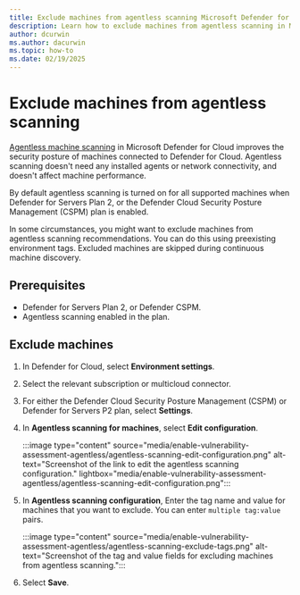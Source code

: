 ```yaml
---
title: Exclude machines from agentless scanning Microsoft Defender for Cloud
description: Learn how to exclude machines from agentless scanning in Microsoft Defender for Cloud.
author: dcurwin
ms.author: dacurwin
ms.topic: how-to
ms.date: 02/19/2025
---
```


# Exclude machines from agentless scanning

[Agentless machine scanning](concept-agentless-data-collection.md) in Microsoft Defender for Cloud improves the security posture of machines connected to Defender for Cloud. Agentless scanning doesn't need any installed agents or network connectivity, and doesn't affect machine performance.

By default agentless scanning is turned on for all supported machines when Defender for Servers Plan 2, or the Defender Cloud Security Posture Management (CSPM) plan is enabled.

In some circumstances, you might want to exclude machines from agentless scanning recommendations. You can do this using preexisting environment tags. Excluded machines are skipped during continuous machine discovery.

## Prerequisites

- Defender for Servers Plan 2, or Defender CSPM.
- Agentless scanning enabled in the plan.

## Exclude machines

1. In Defender for Cloud, select **Environment settings**.
1. Select the relevant subscription or multicloud connector.
1. For either the Defender Cloud Security Posture Management (CSPM) or Defender for Servers P2 plan, select **Settings**.
1. In **Agentless scanning for machines**, select **Edit configuration**.

    :::image type="content" source="media/enable-vulnerability-assessment-agentless/agentless-scanning-edit-configuration.png" alt-text="Screenshot of the link to edit the agentless scanning configuration." lightbox="media/enable-vulnerability-assessment-agentless/agentless-scanning-edit-configuration.png":::

1. In **Agentless scanning configuration**, Enter the tag name and value for machines that you want to exclude. You can enter `multiple tag:value` pairs.

    :::image type="content" source="media/enable-vulnerability-assessment-agentless/agentless-scanning-exclude-tags.png" alt-text="Screenshot of the tag and value fields for excluding machines from agentless scanning.":::

1. Select **Save**.

